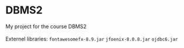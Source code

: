 # DBMS2
My project for the course DBMS2 <br/>
<br />
Externel libraries: `fontawesomefx-8.9.jar` `jfoenix-8.0.8.jar` `ojdbc6.jar` 
